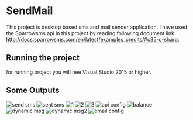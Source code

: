 # SendMail

This project is desktop based sms and mail sender application. I have used the Sparrowsms api in this project by reading following document link http://docs.sparrowsms.com/en/latest/examples_credits/#c35-c-sharp.

## Running the project
 for running project you will nee Visual Studio 2015 or higher.
 
## Some Outputs

![send sms](https://user-images.githubusercontent.com/30024247/85267731-59ec3300-b495-11ea-9c7f-eafe5eabdf40.PNG)
![sent sms](https://user-images.githubusercontent.com/30024247/85267742-5b1d6000-b495-11ea-815c-3bf441cf14c4.PNG)
![1](https://user-images.githubusercontent.com/30024247/85267743-5bb5f680-b495-11ea-9616-adb5476e9d31.PNG)
![2](https://user-images.githubusercontent.com/30024247/85267745-5c4e8d00-b495-11ea-9025-23692c2f04ef.PNG)
![3](https://user-images.githubusercontent.com/30024247/85267747-5ce72380-b495-11ea-9752-931663703706.PNG)
![api config](https://user-images.githubusercontent.com/30024247/85267752-5ce72380-b495-11ea-8c7a-49ca56f6d829.PNG)
![balance](https://user-images.githubusercontent.com/30024247/85267757-5d7fba00-b495-11ea-8be3-a75563ccfe8e.PNG)
![dynamic msg](https://user-images.githubusercontent.com/30024247/85267759-5e185080-b495-11ea-8af7-22a27c05943d.PNG)
![dynamic msg2](https://user-images.githubusercontent.com/30024247/85267762-5eb0e700-b495-11ea-996e-0b62f26f9361.PNG)
![email config](https://user-images.githubusercontent.com/30024247/85267767-5f497d80-b495-11ea-887f-49738a4a2b46.PNG)

